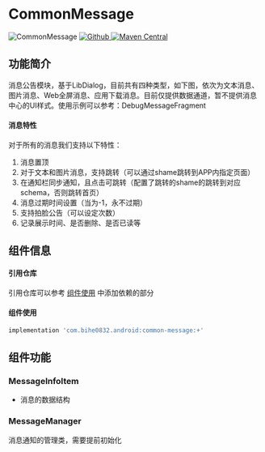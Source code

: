# CommonMessage

![CommonMessage](https://img.shields.io/badge/AndroidAppFactory-CommonMessage-brightgreen)
[ ![Github](https://img.shields.io/badge/Github-CommonMessage-brightgreen?style=social) ](https://github.com/bihe0832/AndroidAppFactory/tree/master/CommonMessage)
[ ![Maven Central](https://img.shields.io/maven-central/v/com.bihe0832.android/common-message) ](https://search.maven.org/artifact/com.bihe0832.android/common-message)

## 功能简介

消息公告模块，基于LibDialog，目前共有四种类型，如下图，依次为文本消息、图片消息、Web全屏消息、应用下载消息。目前仅提供数据通道，暂不提供消息中心的UI样式。使用示例可以参考：DebugMessageFragment

#### 消息特性

对于所有的消息我们支持以下特性：

1. 消息置顶
2. 对于文本和图片消息，支持跳转（可以通过shame跳转到APP内指定页面）
3. 在通知栏同步通知，且点击可跳转（配置了跳转的shame的跳转到对应schema，否则跳转首页）
4. 消息过期时间设置（当为-1，永不过期）
5. 支持拍脸公告（可以设定次数）
6. 记录展示时间、是否删除、是否已读等

## 组件信息

#### 引用仓库

引用仓库可以参考 [组件使用](./../start.md) 中添加依赖的部分

#### 组件使用

```groovy
implementation 'com.bihe0832.android:common-message:+'
```

## 组件功能

### MessageInfoItem

- 消息的数据结构

### MessageManager

消息通知的管理类，需要提前初始化
